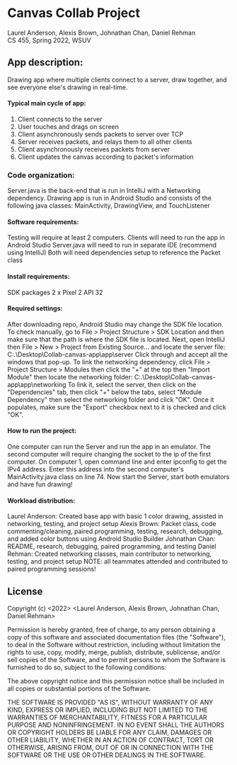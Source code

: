 # Canvas Collab Project
Laurel Anderson, Alexis Brown, Johnathan Chan, Daniel Rehman\
CS 455, Spring 2022, WSUV

## App description:
Drawing app where multiple clients connect to a server, draw together, and see everyone else's drawing in real-time.

#### Typical main cycle of app:
1. Client connects to the server
2. User touches and drags on screen
3. Client asynchronously sends packets to server over TCP
4. Server receives packets, and relays them to all other clients
5. Client asynchronously receives packets from server
6. Client updates the canvas according to packet's information

### Code organization:
Server.java is the back-end that is run in IntelliJ with a Networking dependency.
Drawing app is run in Android Studio and consists of the following java classes: MainActivity, DrawingView, and TouchListener

#### Software requirements:
Testing will require at least 2 computers.
Clients will need to run the app in Android Studio
Server.java will need to run in separate IDE (recommend using IntelliJ)
Both will need dependencies setup to reference the Packet class

#### Install requirements:
SDK packages
2 x Pixel 2 API 32

#### Required settings:
After downloading repo, Android Studio may change the SDK file location.
To check manually, go to File > Project Structure > SDK Location and then
make sure that the path is where the SDK file is located.
Next, open IntelliJ then File > New > Project from Existing Source...
and locate the server file: C:.\Desktop\Collab-canvas-app\app\server
Click through and accept all the windows that pop-up.
To link the networking dependency, click File > Project Structure > Modules
then click the "+" at the top then "Import Module" then locate the networking folder:
C:.\Desktop\Collab-canvas-app\app\networking
To link it, select the server, then click on the "Dependencies" tab,
then click "+" below the tabs, select "Module Dependency" then select the
networking folder and click "OK".
Once it populates, make sure the "Export" checkbox next to it is checked and click "OK".

#### How to run the project:
One computer can run the Server and run the app in an emulator.
The second computer will require changing the socket to the ip of the first computer.
On computer 1, open command line and enter ipconfig to get the IPv4 address.
Enter this address into the second computer's MainActivity.java class on line 74.
Now start the Server, start both emulators and have fun drawing!

#### Workload distribution:
Laurel Anderson: Created base app with basic 1 color drawing, assisted in networking, testing, and project setup
Alexis Brown: Packet class, code commenting/cleaning, paired programming, testing, research, debugging, and
	added color buttons using Android Studio Builder
Johnathan Chan: README, research, debugging, paired programming, and testing
Daniel Rehman: Created networking classes, main contributor to networking, testing, and project setup
NOTE: all teammates attended and contributed to paired programming sessions!

## License
Copyright (c) <2022> <Laurel Anderson, Alexis Brown, Johnathan Chan, Daniel Rehman>

Permission is hereby granted, free of charge, to any person obtaining a copy
of this software and associated documentation files (the "Software"), to deal
in the Software without restriction, including without limitation the rights
to use, copy, modify, merge, publish, distribute, sublicense, and/or sell
copies of the Software, and to permit persons to whom the Software is
furnished to do so, subject to the following conditions:

The above copyright notice and this permission notice shall be included in all
copies or substantial portions of the Software.

THE SOFTWARE IS PROVIDED "AS IS", WITHOUT WARRANTY OF ANY KIND, EXPRESS OR
IMPLIED, INCLUDING BUT NOT LIMITED TO THE WARRANTIES OF MERCHANTABILITY,
FITNESS FOR A PARTICULAR PURPOSE AND NONINFRINGEMENT. IN NO EVENT SHALL THE
AUTHORS OR COPYRIGHT HOLDERS BE LIABLE FOR ANY CLAIM, DAMAGES OR OTHER
LIABILITY, WHETHER IN AN ACTION OF CONTRACT, TORT OR OTHERWISE, ARISING FROM,
OUT OF OR IN CONNECTION WITH THE SOFTWARE OR THE USE OR OTHER DEALINGS IN THE
SOFTWARE.
